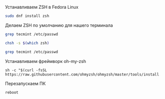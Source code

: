 Устанавливаем ZSH в Fedora Linux
```sh
sudo dnf install zsh
```

Делаем ZSH по умолчанию для нашего терминала
```sh
grep tecmint /etc/passwd
```

```sh
chsh -s $(which zsh)
```

```sh
grep tecmint /etc/passwd
```

Устанавливаем фреймворк oh-my-zsh
```
sh -c "$(curl -fsSL https://raw.githubusercontent.com/ohmyzsh/ohmyzsh/master/tools/install.sh)"
```

Перезапускаем ПК
```sh
reboot
```
